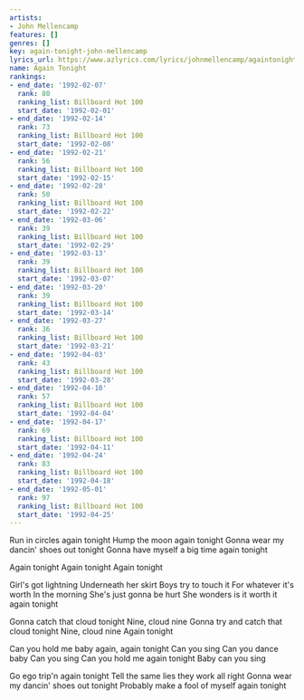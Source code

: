 ```yaml
---
artists:
- John Mellencamp
features: []
genres: []
key: again-tonight-john-mellencamp
lyrics_url: https://www.azlyrics.com/lyrics/johnmellencamp/againtonight.html
name: Again Tonight
rankings:
- end_date: '1992-02-07'
  rank: 80
  ranking_list: Billboard Hot 100
  start_date: '1992-02-01'
- end_date: '1992-02-14'
  rank: 73
  ranking_list: Billboard Hot 100
  start_date: '1992-02-08'
- end_date: '1992-02-21'
  rank: 56
  ranking_list: Billboard Hot 100
  start_date: '1992-02-15'
- end_date: '1992-02-28'
  rank: 50
  ranking_list: Billboard Hot 100
  start_date: '1992-02-22'
- end_date: '1992-03-06'
  rank: 39
  ranking_list: Billboard Hot 100
  start_date: '1992-02-29'
- end_date: '1992-03-13'
  rank: 39
  ranking_list: Billboard Hot 100
  start_date: '1992-03-07'
- end_date: '1992-03-20'
  rank: 39
  ranking_list: Billboard Hot 100
  start_date: '1992-03-14'
- end_date: '1992-03-27'
  rank: 36
  ranking_list: Billboard Hot 100
  start_date: '1992-03-21'
- end_date: '1992-04-03'
  rank: 43
  ranking_list: Billboard Hot 100
  start_date: '1992-03-28'
- end_date: '1992-04-10'
  rank: 57
  ranking_list: Billboard Hot 100
  start_date: '1992-04-04'
- end_date: '1992-04-17'
  rank: 69
  ranking_list: Billboard Hot 100
  start_date: '1992-04-11'
- end_date: '1992-04-24'
  rank: 83
  ranking_list: Billboard Hot 100
  start_date: '1992-04-18'
- end_date: '1992-05-01'
  rank: 97
  ranking_list: Billboard Hot 100
  start_date: '1992-04-25'
---
```


Run in circles again tonight
Hump the moon again tonight
Gonna wear my dancin' shoes out tonight
Gonna have myself a big time again tonight


Again tonight
Again tonight
Again tonight

Girl's got lightning
Underneath her skirt
Boys try to touch it
For whatever it's worth
In the morning
She's just gonna be hurt
She wonders is it worth it again tonight



Gonna catch that cloud tonight
Nine, cloud nine
Gonna try and catch that cloud tonight
Nine, cloud nine
Again tonight

Can you hold me baby again, again tonight
Can you sing
Can you dance baby
Can you sing
Can you hold me again tonight
Baby can you sing

Go ego trip'n again tonight
Tell the same lies they work all right
Gonna wear my dancin' shoes out tonight
Probably make a fool of myself again tonight

